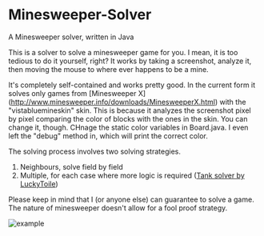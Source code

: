 # Minesweeper-Solver 

A Minesweeper solver, written in Java 
 
This is a solver to solve a minesweeper game for you. I mean, it is too tedious to do it yourself, right? It works by taking a screenshot, analyze it, then moving the mouse to where ever happens to be a mine.  
 
It's completely self-contained and works pretty good. In the current form it solves only games from [Minesweeper X]
(http://www.minesweeper.info/downloads/MinesweeperX.html) with the "vistabluemineskin" skin. This is because it analyzes the screenshot pixel by pixel comparing the color of blocks with the ones in the skin. 
You can change it, though. CHnage the static color variables in Board.java. I even left the "debug" method in, which will print the correct color.
 
The solving process involves two solving strategies. 
 1. Neighbours, solve field by field 
 2. Multiple, for each case where more logic is required ([Tank solver by LuckyToile](https://luckytoilet.wordpress.com/2012/12/23/2125/))
 
Please keep in mind that I (or anyone else) can guarantee to solve a game. The nature of minesweeper doesn't allow for a fool proof strategy.

![example](https://raw.githubusercontent.com/arcs-/Minesweeper-Solver/master/resources/example.gif)